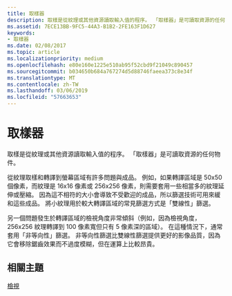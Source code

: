 ```yaml
---
title: 取樣器
description: 取樣是從紋理或其他資源讀取輸入值的程序。 「取樣器」是可讀取資源的任何物件。
ms.assetid: 7ECE13BB-9FC5-44A3-B1B2-2FE163F1D627
keywords:
- 取樣器
ms.date: 02/08/2017
ms.topic: article
ms.localizationpriority: medium
ms.openlocfilehash: e80e160e1225e510ab95f52cbd9f21049c890457
ms.sourcegitcommit: b034650b684a767274d5d88746faeea373c8e34f
ms.translationtype: MT
ms.contentlocale: zh-TW
ms.lasthandoff: 03/06/2019
ms.locfileid: "57663653"
---
```

# <a name="sampler"></a>取樣器


取樣是從紋理或其他資源讀取輸入值的程序。 「取樣器」是可讀取資源的任何物件。

從紋理取樣和轉譯到螢幕區域有許多問題與成品。 例如，如果轉譯區域是 50x50 個像素，而紋理是 16x16 像素或 256x256 像素，則需要套用一些相當多的紋理延伸或壓縮。 因為這不相符的大小會導致不受歡迎的成品，所以篩選技術可用來緩和這些成品。 將小紋理用於較大轉譯區域的常見篩選方式是「雙線性」篩選。

另一個問題發生於轉譯區域的檢視角度非常傾斜（例如，因為檢視角度，256x256 紋理轉譯到 100 像素寬但只有 5 像素深的區域）。 在這種情況下，通常套用「非等向性」篩選。 非等向性篩選比雙線性篩選提供更好的影像品質，因為它會移除鋸齒效果而不過度模糊，但在運算上比較昂貴。

## <a name="span-idrelated-topicsspanrelated-topics"></a><span id="related-topics"></span>相關主題


[檢視](views.md)

 

 




